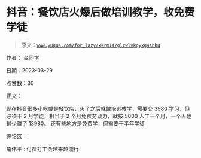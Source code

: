 # 抖音：餐饮店火爆后做培训教学，收免费学徒

> 原文：[`www.yuque.com/for_lazy/xkrm14/glzwlvkqyxg4snb8`](https://www.yuque.com/for_lazy/xkrm14/glzwlvkqyxg4snb8)

作者： 金同学

日期：2023-03-29

点赞数：30

正文：

现在抖音很多小吃或是餐饮店，火了之后就做培训教学，需要交 3980 学习，但必须干 2 月学徒，相当于 2 个月免费劳动力，就按 5000 人工一个月，一个人也最少赚了 13980。 还有些地方是免费学，但需要干半年学徒

评论区：

詹伟平 : 付费打工会越来越流行

